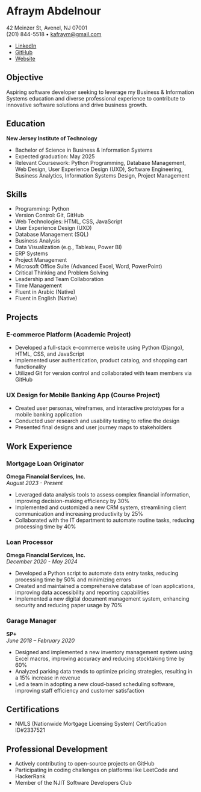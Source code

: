 # Afraym Abdelnour

42 Meinzer St, Avenel, NJ 07001  
(201) 844-5518 • kafraym@gmail.com

- [LinkedIn](https://www.linkedin.com/in/afraym-abdelnour-92b630197/)
- [GitHub](https://github.com/aabdelnour)
- [Website](https://aabdelnour.github.io/resume/)

## Objective
Aspiring software developer seeking to leverage my Business & Information Systems education and diverse professional experience to contribute to innovative software solutions and drive business growth.

## Education

**New Jersey Institute of Technology**
- Bachelor of Science in Business & Information Systems
- Expected graduation: May 2025
- Relevant Coursework: Python Programming, Database Management, Web Design, User Experience Design (UXD), Software Engineering, Business Analytics, Information Systems Design, Project Management

## Skills

- Programming: Python
- Version Control: Git, GitHub
- Web Technologies: HTML, CSS, JavaScript
- User Experience Design (UXD)
- Database Management (SQL)
- Business Analysis
- Data Visualization (e.g., Tableau, Power BI)
- ERP Systems
- Project Management
- Microsoft Office Suite (Advanced Excel, Word, PowerPoint)
- Critical Thinking and Problem Solving
- Leadership and Team Collaboration
- Time Management
- Fluent in Arabic (Native)
- Fluent in English (Native)

## Projects

### E-commerce Platform (Academic Project)
- Developed a full-stack e-commerce website using Python (Django), HTML, CSS, and JavaScript
- Implemented user authentication, product catalog, and shopping cart functionality
- Utilized Git for version control and collaborated with team members via GitHub

### UX Design for Mobile Banking App (Course Project)
- Created user personas, wireframes, and interactive prototypes for a mobile banking application
- Conducted user research and usability testing to refine the design
- Presented final designs and user journey maps to stakeholders

## Work Experience

### Mortgage Loan Originator
**Omega Financial Services, Inc.**  
*August 2023 - Present*

- Leveraged data analysis tools to assess complex financial information, improving decision-making efficiency by 30%
- Implemented and customized a new CRM system, streamlining client communication and increasing productivity by 25%
- Collaborated with the IT department to automate routine tasks, reducing processing time by 40%

### Loan Processor
**Omega Financial Services, Inc.**  
*December 2020 - May 2024*

- Developed a Python script to automate data entry tasks, reducing processing time by 50% and minimizing errors
- Created and maintained a comprehensive database of loan applications, improving data accessibility and reporting capabilities
- Implemented a new digital document management system, enhancing security and reducing paper usage by 70%

### Garage Manager
**SP+**  
*June 2018 – February 2020*

- Designed and implemented a new inventory management system using Excel macros, improving accuracy and reducing stocktaking time by 60%
- Analyzed parking data trends to optimize pricing strategies, resulting in a 15% increase in revenue
- Led a team in adopting a new cloud-based scheduling software, improving staff efficiency and customer satisfaction

## Certifications

- NMLS (Nationwide Mortgage Licensing System) Certification ID#2337521

## Professional Development

- Actively contributing to open-source projects on GitHub
- Participating in coding challenges on platforms like LeetCode and HackerRank
- Member of the NJIT Software Developers Club
